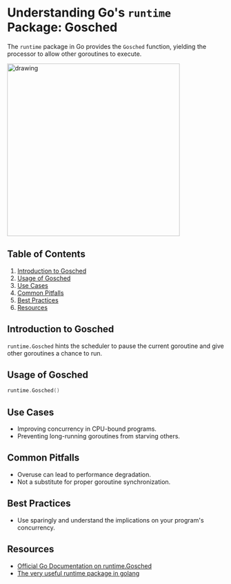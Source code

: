 # Understanding Go's `runtime` Package: Gosched

The `runtime` package in Go provides the `Gosched` function, yielding the processor to allow other goroutines to
execute.

<img src="https://crl2020.imgix.net/img/go-blog-01.png?auto=format,compress&q=60&w=1185" alt="drawing" height="400"/>

## Table of Contents

1. [Introduction to Gosched](#introduction)
2. [Usage of Gosched](#usage)
3. [Use Cases](#use-cases)
4. [Common Pitfalls](#common-pitfalls)
5. [Best Practices](#best-practices)
6. [Resources](#resources)

## Introduction to Gosched

`runtime.Gosched` hints the scheduler to pause the current goroutine and give other goroutines a chance to run.

## Usage of Gosched

```go
runtime.Gosched()
```

## Use Cases

- Improving concurrency in CPU-bound programs.
- Preventing long-running goroutines from starving others.

## Common Pitfalls

- Overuse can lead to performance degradation.
- Not a substitute for proper goroutine synchronization.

## Best Practices

- Use sparingly and understand the implications on your program's concurrency.

## Resources

- [Official Go Documentation on runtime.Gosched](https://pkg.go.dev/runtime#Gosched)
- [The very useful runtime package in golang](https://dev.to/freakynit/the-very-useful-runtime-package-in-golang-5b16)
